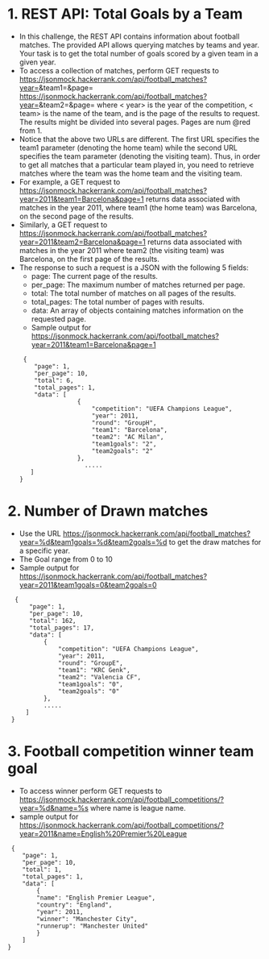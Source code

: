 # 1. REST API: Total Goals by a Team
- In this challenge, the REST API contains information about football matches. The provided API allows querying matches by teams and year. 
Your task is to get the total number of goals scored by a given team in a given year.
- To access a collection of matches, perform GET requests to
https://jsonmock.hackerrank.com/api/football_matches?year=<year>&team1=<team>&page= <page>
https://jsonmock.hackerrank.com/api/football_matches?year=<year>&team2=<team>&page= <page>
where < year> is the year of the competition, < team> is the name of the team, and <page> is the page of the results to request. 
The results might be divided into several pages. Pages are num @red from 1.
- Notice that the above two URLs are different. The first URL specifies the team1 parameter (denoting the home team) while the second URL specifies the team parameter (denoting the visiting team). Thus, in order to get all matches that a particular team played in, you need to retrieve matches where the team was the home team and the visiting team.
- For example, a GET request to
https://jsonmock.hackerrank.com/api/football_matches?year=2011&team1=Barcelona&page=1
returns data associated with matches in the year 2011, where team1 (the home team) was Barcelona, on the second page of the results.
- Similarly, a GET request to
https://jsonmock.hackerrank.com/api/football_matches?year=2011&team2=Barcelona&page=1
returns data associated with matches in the year 2011 where team2 (the visiting team) was Barcelona, on the first page of the results.
- The response to such a request is a JSON with the following 5 fields:
  - page: The current page of the results.
  - per_page: The maximum number of matches returned per page.
  - total: The total number of matches on all pages of the results.
  - total_pages: The total number of pages with results.
  - data: An array of objects containing matches information on the requested page.
  - Sample output for https://jsonmock.hackerrank.com/api/football_matches?year=2011&team1=Barcelona&page=1
  ```
   {
      "page": 1,
      "per_page": 10,
      "total": 6,
      "total_pages": 1,
      "data": [
                  {
                      "competition": "UEFA Champions League",
                      "year": 2011,
                      "round": "GroupH",
                      "team1": "Barcelona",
                      "team2": "AC Milan",
                      "team1goals": "2",
                      "team2goals": "2"
                  },
                    .....
     ]     
  }
  ```
# 2. Number of Drawn matches
- Use the URL https://jsonmock.hackerrank.com/api/football_matches?year=%d&team1goals=%d&team2goals=%d to get the draw matches for a specific year.
- The Goal range from 0 to 10
- Sample output for https://jsonmock.hackerrank.com/api/football_matches?year=2011&team1goals=0&team2goals=0
```
  {
      "page": 1,
      "per_page": 10,
      "total": 162,
      "total_pages": 17,
      "data": [
          {
              "competition": "UEFA Champions League",
              "year": 2011,
              "round": "GroupE",
              "team1": "KRC Genk",
              "team2": "Valencia CF",
              "team1goals": "0",
              "team2goals": "0"
          },
          .....
     ]
 }
 ```
# 3. Football competition winner team goal
- To access winner perform GET requests to https://jsonmock.hackerrank.com/api/football_competitions/?year=%d&name=%s where name is league name.
- sample output for https://jsonmock.hackerrank.com/api/football_competitions/?year=2011&name=English%20Premier%20League
``` 
 {
    "page": 1,
    "per_page": 10,
    "total": 1,
    "total_pages": 1,
    "data": [
        {
        "name": "English Premier League",
        "country": "England",
        "year": 2011,
        "winner": "Manchester City",
        "runnerup": "Manchester United"
        }
    ]
}
```